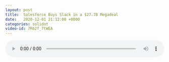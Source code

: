 ```yaml
---
layout: post
title:  Salesforce Buys Slack in a $27.7B Megadeal
date:   2020-12-01 21:12:00 +0000
categories: solidot
video-id: 7R62f_7tWEA
---
```


<audio src="/assets/c887d53f7d3c8b54b4f84e6f60a0683d.mp3" style="width: 100%;" controls></audio>

